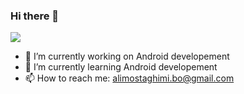 ### Hi there 👋

![](https://komarev.com/ghpvc/?username=Ali-Mostaghimi&color=green)

- 🔭 I’m currently working on Android developement
- 🌱 I’m currently learning Android developement
- 📫 How to reach me: alimostaghimi.bo@gmail.com
